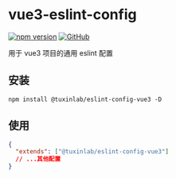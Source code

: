 # vue3-eslint-config

[![npm version](https://img.shields.io/npm/v/%40tuxinlab%2Feslint-config-vue3?style=plastic&logo=npm&label=%40tuxinlab%2Feslint-config-vue3)](https://www.npmjs.com/package/@tuxinlab/eslint-config-vue3) [![GitHub](https://img.shields.io/badge/GitHub-toson11%2Feslint--config--vue3-blue?style=plastic&logo=github)](https://github.com/toson11/eslint-config-vue3)

用于 vue3 项目的通用 eslint 配置

## 安装

```shell
npm install @tuxinlab/eslint-config-vue3 -D
```

## 使用

```json
{
  "extends": ["@tuxinlab/eslint-config-vue3"]
  // ...其他配置
}
```
